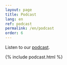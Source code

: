```yaml
---
layout: page
title: Podcast
lang: en
ref: podcast
permalink: /en/podcast
order: 6
---
```


Listen to our [podcast](https://podcast.eutopian.eu/).

{% include podcast.html %}
